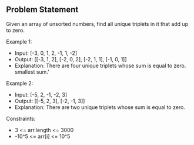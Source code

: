 ## Problem Statement

Given an array of unsorted numbers, find all unique triplets in it that add up to zero.

Example 1:
 - Input: [-3, 0, 1, 2, -1, 1, -2]
 - Output: [[-3, 1, 2], [-2, 0, 2], [-2, 1, 1], [-1, 0, 1]]
 - Explanation: There are four unique triplets whose sum is equal to zero. smallest sum.'

Example 2:
 - Input: [-5, 2, -1, -2, 3]
 - Output: [[-5, 2, 3], [-2, -1, 3]]
 - Explanation: There are two unique triplets whose sum is equal to zero.

Constraints:
 - 3 <= arr.length <= 3000
 - -10^5 <= arr[i] <= 10^5